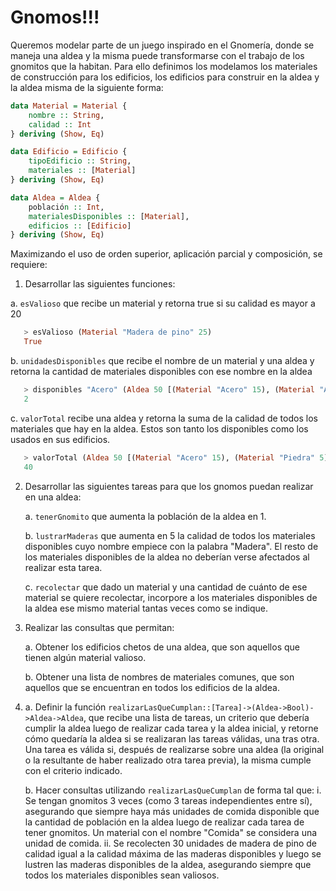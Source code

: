 # Gnomos!!!

Queremos modelar parte de un juego inspirado en el Gnomería, donde se maneja una aldea y la misma puede transformarse con el trabajo de los gnomitos que la habitan. Para ello definimos los modelamos los materiales de construcción para los edificios, los edificios para construir en la aldea y la aldea misma de la siguiente forma:

```haskell
data Material = Material {
    nombre :: String,
    calidad :: Int
} deriving (Show, Eq)

data Edificio = Edificio {
    tipoEdificio :: String,
    materiales :: [Material]
} deriving (Show, Eq)

data Aldea = Aldea {
    población :: Int,
    materialesDisponibles :: [Material],
    edificios :: [Edificio]
} deriving (Show, Eq)
```

Maximizando el uso de orden superior, aplicación parcial y composición, se requiere:

1. Desarrollar las siguientes funciones:
   
a. `esValioso` que recibe un material y retorna true si su calidad es mayor a 20
```haskell
   > esValioso (Material "Madera de pino" 25)
   True
```

   b. `unidadesDisponibles` que recibe el nombre de un material y una aldea y retorna la cantidad de materiales disponibles con ese nombre en la aldea
```haskell
   > disponibles "Acero" (Aldea 50 [(Material "Acero" 15), (Material "Acero" 20), (Material "Piedra" 5)] [])
   2
```

   c. `valorTotal` recibe una aldea y retorna la suma de la calidad de todos los materiales que hay en la aldea. Estos son tanto los disponibles como los usados en sus edificios.
```haskell
   > valorTotal (Aldea 50 [(Material "Acero" 15), (Material "Piedra" 5)] [(Edificio "Barracas" [(Material "Acero 20")])])
   40
```

2. Desarrollar las siguientes tareas para que los gnomos puedan realizar en una aldea:
   
   a. `tenerGnomito` que aumenta la población de la aldea en 1.
   
   b. `lustrarMaderas` que aumenta en 5 la calidad de todos los materiales disponibles cuyo nombre empiece con la palabra "Madera". El resto de los materiales disponibles de la aldea no deberían verse afectados al realizar esta tarea.
   
   c. `recolectar` que dado un material y una cantidad de cuánto de ese material se quiere recolectar, incorpore a los materiales disponibles de la aldea ese mismo material tantas veces como se indique.

3. Realizar las consultas que permitan:
   
   a. Obtener los edificios chetos de una aldea, que son aquellos que tienen algún material valioso.
   
   b. Obtener una lista de nombres de materiales comunes, que son aquellos que se encuentran en todos los edificios de la aldea.

4. a. Definir la función `realizarLasQueCumplan::[Tarea]->(Aldea->Bool)->Aldea->Aldea`, que recibe una lista de tareas, un criterio que debería cumplir la aldea luego de realizar cada tarea y la aldea inicial, y retorne cómo quedaría la aldea si se realizaran las tareas válidas, una tras otra. Una tarea es válida si, después de realizarse sobre una aldea (la original o la resultante de haber realizado otra tarea previa), la misma cumple con el criterio indicado.
   
   b. Hacer consultas utilizando `realizarLasQueCumplan` de forma tal que:
      i. Se tengan gnomitos 3 veces (como 3 tareas independientes entre sí), asegurando que siempre haya más unidades de comida disponible que la cantidad de población en la aldea luego de realizar cada tarea de tener gnomitos. Un material con el nombre "Comida" se considera una unidad de comida.
      ii. Se recolecten 30 unidades de madera de pino de calidad igual a la calidad máxima de las maderas disponibles y luego se lustren las maderas disponibles de la aldea, asegurando siempre que todos los materiales disponibles sean valiosos.